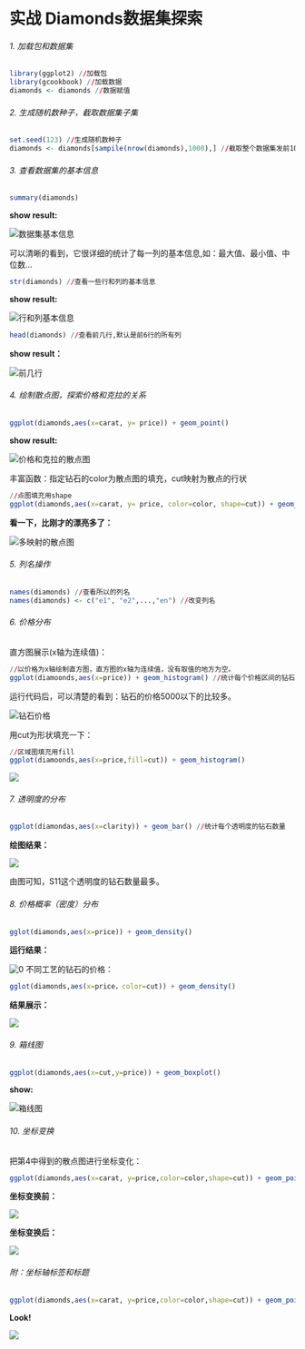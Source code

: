# 实战 Diamonds数据集探索

###### 1. 加载包和数据集
```R
library(ggplot2) //加载包
library(gcookbook) //加载数据
diamonds <- diamonds //数据赋值
```

###### 2. 生成随机数种子，截取数据集子集
```R
set.seed(123) //生成随机数种子
diamonds <- diamonds[sampile(nrow(diamonds),1000),] //截取整个数据集发前1000行
```

###### 3. 查看数据集的基本信息
```R
summary(diamonds)
```
**show result:**

![数据集基本信息](001.png)

可以清晰的看到，它很详细的统计了每一列的基本信息,如：最大值、最小值、中位数...
```R
str(diamonds) //查看一些行和列的基本信息
```
**show result:**

![行和列基本信息](002.png)

```R
head(diamonds) //查看前几行,默认是前6行的所有列
```
**show result：**

![前几行](003.png)

###### 4. 绘制散点图，探索价格和克拉的关系
```R
ggplot(diamonds,aes(x=carat, y= price)) + geom_point()
```
**show result:**

![价格和克拉的散点图](005.png)

丰富函数：指定钻石的color为散点图的填充，cut映射为散点的行状
```R
//点图填充用shape
ggplot(diamonds,aes(x=carat, y= price, color=color, shape=cut)) + geom_point()
```
**看一下，比刚才的漂亮多了：**

![多映射的散点图](004.png)

###### 5. 列名操作
```R
names(diamonds) //查看所以的列名
names(diamonds) <- c("e1", "e2",...,"en") //改变列名
``` 

###### 6. 价格分布
直方图展示(x轴为连续值)：
```R
//以价格为x轴绘制直方图，直方图的x轴为连续值，没有取值的地方为空。
ggplot(diamoonds,aes(x=price)) + geom_histogram() //统计每个价格区间的钻石的数量
```
运行代码后，可以清楚的看到：钻石的价格5000以下的比较多。

![钻石价格](006.png)

用cut为形状填充一下：
```R
//区域图填充用fill
ggplot(diamoonds,aes(x=price,fill=cut)) + geom_histogram()
```
![](007.png)

###### 7. 透明度的分布
```R
ggplot(diamondas,aes(x=clarity)) + geom_bar() //统计每个透明度的钻石数量
```
**绘图结果：**

![](008.png)

由图可知，S11这个透明度的钻石数量最多。

###### 8. 价格概率（密度）分布
```R
gglot(diamonds,aes(x=price)) + geom_density()
```
**运行结果：**

![0](009.png)
不同工艺的钻石的价格：
```R
gglot(diamonds,aes(x=price，color=cut)) + geom_density()
```
**结果展示：**

![](010.png)

###### 9. 箱线图
```R
ggplot(diamonds,aes(x=cut,y=price)) + geom_boxplot()
```
**show:**

![箱线图](011.png)

###### 10. 坐标变换
把第4中得到的散点图进行坐标变化：
```R
ggplot(diamonds,aes(x=carat, y=price,color=color,shape=cut)) + geom_point() + scale_y_log10()
```
**坐标变换前：**

![](004.png)

**坐标变换后：**

![](012.png)

###### 附：坐标轴标签和标题
```R
ggplot(diamonds,aes(x=carat, y=price,color=color,shape=cut)) + geom_point() + scale_y_log10() + labs(x='克拉',y='价格',title=‘钻石价格-克拉关系图’) + theme(text = element_text(family = "DroidSansFallbackFull"))
```
**Look!**

![](013.png)